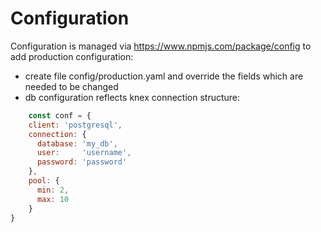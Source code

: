 # Configuration 

Configuration is managed via https://www.npmjs.com/package/config
to add production configuration:
- create file config/production.yaml and override the fields which are needed to be changed 
- db configuration reflects knex connection structure: 
```js
    const conf = {
    client: 'postgresql',
    connection: {
      database: 'my_db',
      user:     'username',
      password: 'password'
    },
    pool: {
      min: 2,
      max: 10
    }
}
```  
